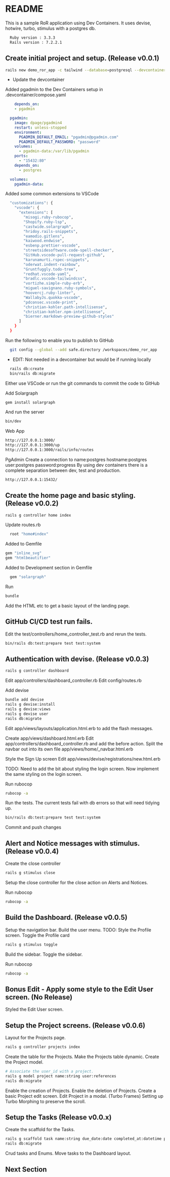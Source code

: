 # README

This is a sample RoR application using Dev Containers.
It uses devise, hotwire, turbo, stimulus with a postgres db.

```bash
  Ruby version : 3.3.3
  Rails version : 7.2.2.1
```

## Create initial project and setup.  (Release v0.0.1)

```bash
rails new demo_ror_app -c tailwind --database=postgresql --devcontainer
```

* Update the devcontainer

Added pgadmin to the Dev Containers setup in .devcontainer/compose.yaml

```yaml
    depends_on:
    - pgadmin

  pgadmin:
    image: dpage/pgadmin4
    restart: unless-stopped
    environment:
      PGADMIN_DEFAULT_EMAIL: "pgadmin@pgadmin.com"
      PGADMIN_DEFAULT_PASSWORD: "password"
    volumes:
      - pgadmin-data:/var/lib/pgadmin
    ports:
      - "15432:80"
    depends_on:
      - postgres

  volumes:
    pgadmin-data:
```

Added some common extensions to VSCode

```bash
  "customizations": {
    "vscode": {
      "extensions": [
        "misogi.ruby-rubocop",
        "Shopify.ruby-lsp",
        "castwide.solargraph",
        "hridoy.rails-snippets",
        "eamodio.gitlens",
        "kaiwood.endwise",
        "esbenp.prettier-vscode",
        "streetsidesoftware.code-spell-checker",
        "GitHub.vscode-pull-request-github",
        "karunamurti.rspec-snippets",
        "oderwat.indent-rainbow",
        "Gruntfuggly.todo-tree",
        "redhat.vscode-yaml",
        "bradlc.vscode-tailwindcss",
        "vortizhe.simple-ruby-erb",
        "miguel-savignano.ruby-symbols",
        "hoovercj.ruby-linter",
        "WallabyJs.quokka-vscode",
        "pdconsec.vscode-print",
        "christian-kohler.path-intellisense",
        "christian-kohler.npm-intellisense",
        "bierner.markdown-preview-github-styles"
      ]
    }
  }
```

Run the following to enable you to publish to GitHub

```bash
  git config --global --add safe.directory /workspaces/demo_ror_app
```

* EDIT: Not needed in a devcontainer but would be if running locally

```bash
  rails db:create
  bin/rails db:migrate
```

Either use VSCode or run the git commands to commit the code to GitHub

Add Solargraph

```bash
gem install solargraph
```

And run the server

```bash
bin/dev
```

Web App

```bash
http://127.0.0.1:3000/
http://127.0.0.1:3000/up
http://127.0.0.1:3000/rails/info/routes
```

PgAdmin
Create a connection to name:postgres hostname:postgres user:postgres password:progress
By using dev containers there is a complete separation between dev, test and production.

```bash
http://127.0.0.1:15432/
```

## Create the home page and basic styling. (Release v0.0.2)

```bash
rails g controller home index
```

Update routes.rb

```bash
  root "home#index"
```

Added to Gemfile

```bash
gem "inline_svg"
gem "htmlbeautifier"
```

Added to Development section in Gemfile

```bash
  gem "solargraph"
```

Run

```bash
bundle
```

Add the HTML etc to get a basic layout of the landing page.

## GitHub CI/CD test run fails.

Edit the test/controllers/home_controller_test.rb and rerun the tests.

```bash
bin/rails db:test:prepare test test:system
```

## Authentication with devise. (Release v0.0.3)

```bash
rails g controller dashboard
```

Edit app/controllers/dashboard_controller.rb
Edit config/routes.rb

Add devise

```bash
bundle add devise
rails g devise:install
rails g devise:views
rails g devise user
rails db:migrate
```

Edit app/views/layouts/application.html.erb to add the flash messages.

Create app/views/dashboard.html.erb
Edit app/controllers/dashboard_controller.rb and add the before action.
Split the navbar out into its own file app/views/home/_navbar.html.erb

Style the Sign Up screen
Edit app/views/devise/registrations/new.html.erb

TODO: Need to add the bit about styling the login screen.
Now implement the same styling on the login screen.

Run rubocop

```bash
rubocop -a
```

Run the tests.
The current tests fail with db errors so that will need tidying up.

```bash
bin/rails db:test:prepare test test:system
```

Commit and push changes

## Alert and Notice messages with stimulus. (Release v0.0.4)

Create the close controller

```bash
rails g stimulus close
```

Setup the close controller for the close action on Alerts and Notices.

Run rubocop

```bash
rubocop -a
```

## Build the Dashboard. (Release v0.0.5)

Setup the navigation bar.
Build the user menu.
TODO: Style the Profile screen.
Toggle the Profile card

```bash
rails g stimulus toggle
```

Build the sidebar.
Toggle the sidebar.

Run rubocop

```bash
rubocop -a
```

## Bonus Edit - Apply some style to the Edit User screen. (No Release)

Styled the Edit User screen.

## Setup the Project screens. (Release v0.0.6)

Layout for the Projects page.

```bash
rails g controller projects index
```

Create the table for the Projects.
Make the Projects table dynamic.
Create the Project model.

```bash
# Associate the user_id with a project.
rails g model project name:string user:references
rails db:migrate
```

Enable the creation of Projects.
Enable the deletion of Projects.
Create a basic Project edit screen.
Edit Project in a modal. (Turbo Frames)
Setting up Turbo Morphing to preserve the scroll.

## Setup the Tasks (Release v0.0.x)

Create the scaffold for the Tasks.

```bash
rails g scaffold task name:string due_date:date completed_at:datetime priority:integer project:references
rails db:migrate
```

Crud tasks and Enums.
Move tasks to the Dashboard layout.


## Next Section

```bash
```
